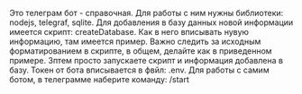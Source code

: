 Это телеграм бот - справочная. Для работы с ним нужны библиотеки: nodejs, telegraf, sqlite. Для добавления в базу данных новой информации имеется скрипт: createDatabase. Как в него вписывать нувую информацию, там имеется пример. Важно следить за исходным форматированием в скрипте, в общем, делайте как в приведенном примере. Зптем просто запускаете скрипт и информация добавлена в базу. Токен от бота вписывается в фвйл: .env. Для работы с самим ботом, в телеграмме наберите команду: /start
